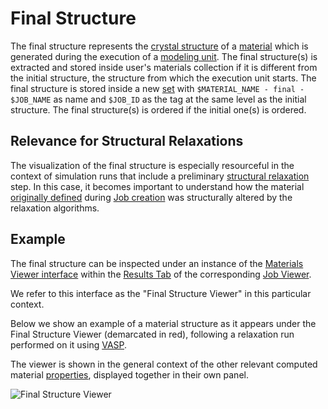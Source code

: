# Final Structure

The final structure represents the [crystal structure](../../materials/classification/crystalline.md) of a [material](../../materials/overview.md) which is generated during the execution of a [modeling unit](../../workflows/components/units.md/#execution). The final structure(s) is extracted and stored inside user's materials collection if it is different from the initial structure, the structure from which the execution unit starts. The final structure is stored inside a new [set](../../entities-general/sets.md) with `$MATERIAL_NAME - final - $JOB_NAME` as name and `$JOB_ID` as the tag at the same level as the initial structure. The final structure(s) is ordered if the initial one(s) is ordered.

## Relevance for Structural Relaxations

The visualization of the final structure is especially resourceful in the context of simulation runs that include a preliminary [structural relaxation](../../workflows/addons/structural-relaxation.md) step. In this case, it becomes important to understand how the material [originally defined](../../jobs-designer/materials-tab.md) during [Job creation](../../jobs-designer/overview.md) was structurally altered by the relaxation algorithms.

## Example

The final structure can be inspected under an instance of the [Materials Viewer interface](../../materials/ui/viewer.md) within the [Results Tab](../../jobs/ui/results-tab.md) of the corresponding [Job Viewer](../../jobs/ui/viewer.md). 

We refer to this interface as the "Final Structure Viewer" in this particular context.

Below we show an example of a material structure as it appears under the Final Structure Viewer (demarcated in red), following a relaxation run performed on it using [VASP](../../software-directory/modeling/vasp/overview.md). 

The viewer is shown in the general context of the other relevant computed material [properties](../overview.md), displayed together in their own panel.

![Final Structure Viewer](../../images/properties-directory/final-structure-viewer.png "Final Structure Viewer")

